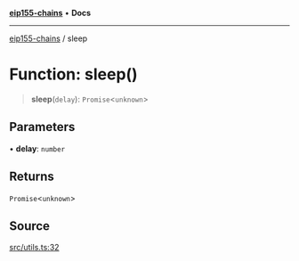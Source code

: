 [**eip155-chains**](../README.md) • **Docs**

***

[eip155-chains](../globals.md) / sleep

# Function: sleep()

> **sleep**(`delay`): `Promise`\<`unknown`\>

## Parameters

• **delay**: `number`

## Returns

`Promise`\<`unknown`\>

## Source

[src/utils.ts:32](https://github.com/ivanzzeth/eip155-chains/blob/1338acd729e1930017264c44f09e203c6cd544d3/src/utils.ts#L32)
